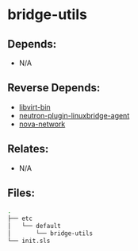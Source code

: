 # bridge-utils

## Depends:

  -  N/A

## Reverse Depends:

  -  [libvirt-bin](/salt/libvirt-bin)
  -  [neutron-plugin-linuxbridge-agent](/salt/neutron-plugin-linuxbridge-agent)
  -  [nova-network](/salt/nova-network)

## Relates:

  -  N/A

## Files:

```bash
.
├── etc
│   └── default
│       └── bridge-utils
└── init.sls
```
